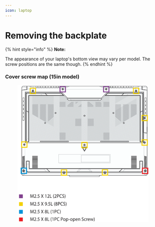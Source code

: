 ```yaml
---
icon: laptop
---
```


# Removing the backplate

{% hint style="info" %}
**Note:**&#x20;

The appearance of your laptop's bottom view may vary per
&#x20;model. The screw positions are the same though.
{% endhint %}

### Cover screw map (15in model)&#x20;

<div align="left"><figure><picture><source srcset="../../.gitbook/assets/image (9) (1).png" media="(prefers-color-scheme: dark)"><img src="../../.gitbook/assets/image (38).png" alt=""></picture><figcaption></figcaption></figure></div>

